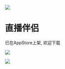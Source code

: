 
![](http://osnabh9h1.bkt.clouddn.com/17-8-12/21677038.jpg)
# 直播伴侣
已在AppStore上架, 欢迎下载

![](http://osnabh9h1.bkt.clouddn.com/17-8-12/96533874.jpg)

![](http://osnabh9h1.bkt.clouddn.com/17-8-30/37788972.jpg)
